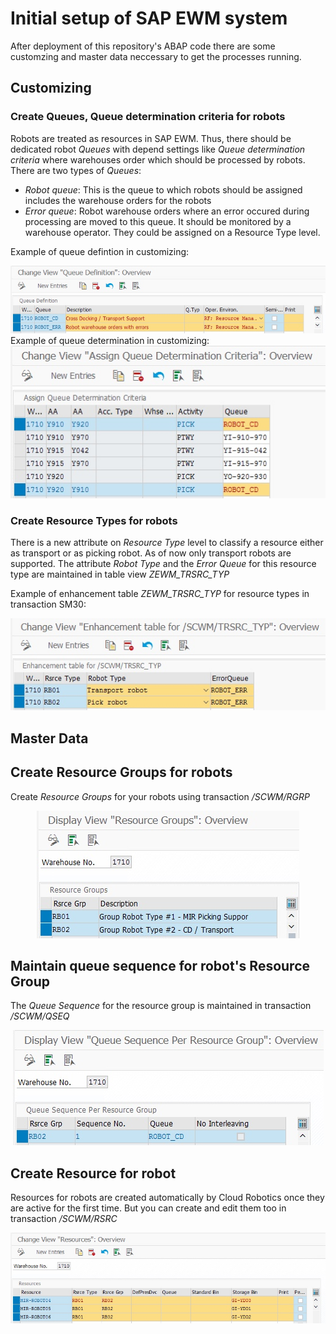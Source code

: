 # Initial setup of SAP EWM system
After deployment of this repository's ABAP code there are some customzing and master data neccessary to get the processes running.
## Customizing
### Create Queues, Queue determination criteria for robots
Robots are treated as resources in SAP EWM. Thus, there should be dedicated robot _Queues_ with depend settings like _Queue determination criteria_ where warehouses order which should be processed by robots. There are two types of _Queues_:
- *Robot queue*: This is the queue to which robots should be assigned includes the warehouse orders for the robots
- *Error queue*: Robot warehouse orders where an error occured during processing are moved to this queue. It should be monitored by a warehouse operator. They could be assigned on a Resource Type level.

Example of queue defintion in customizing:
<div align="center">
  <img src="./img/ewm-queue-definition.jpg" alt="ewm-queue-definition.jpg">
</div>
Example of queue determination in customizing:
<div align="center">
  <img src="./img/ewm-queue-determination.jpg" alt="ewm-queue-determination.jpg">
</div>

### Create Resource Types for robots
There is a new attribute on _Resource Type_ level to classify a resource either as transport or as picking robot. As of now only transport robots are supported.
The attribute _Robot Type_ and the _Error Queue_ for this resource type are maintained in table view *ZEWM_TRSRC_TYP*

Example of enhancement table *ZEWM_TRSRC_TYP* for resource types in transaction SM30:
<div align="center">
  <img src="./img/ewm-view-zewm_trsrc_typ.jpg" alt="ewm-view-zewm_trsrc_typ.jpg">
</div>

## Master Data
## Create Resource Groups for robots
Create _Resource Groups_ for your robots using transaction _/SCWM/RGRP_
<div align="center">
  <img src="./img/ewm-resource-groups.jpg" alt="ewm-resource-groups.jpg">
</div>

## Maintain queue sequence for robot's Resource Group
The _Queue Sequence_ for the resource group is maintained in transaction _/SCWM/QSEQ_
<div align="center">
  <img src="./img/ewm-queue-sequence.jpg" alt="ewm-queue-sequence.jpg">
</div>

## Create Resource for robot
Resources for robots are created automatically by Cloud Robotics once they are active for the first time. But you can create and edit them too in transaction _/SCWM/RSRC_
<div align="center">
  <img src="./img/ewm-resources.jpg" alt="ewm-resources.jpg">
</div>
